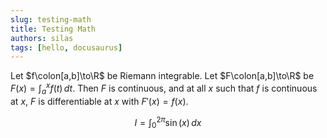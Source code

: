 ```yaml
---
slug: testing-math
title: Testing Math
authors: silas
tags: [hello, docusaurus]
---
```


Let $f\colon[a,b]\to\R$ be Riemann integrable. Let $F\colon[a,b]\to\R$ be
$F(x)=\int_{a}^{x} f(t)\,dt$. Then $F$ is continuous, and at all $x$ such that
$f$ is continuous at $x$, $F$ is differentiable at $x$ with $F'(x)=f(x)$.

<!--truncate-->

$$
I = \int_0^{2\pi} \sin(x)\,dx
$$
